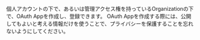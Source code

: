 個人アカウントの下で、あるいは管理アクセス権を持っているOrganizationの下で、OAuth Appを作成し、登録できます。 OAuth Appを作成する際には、公開してもよいと考える情報だけを使うことで、プライバシーを保護することを忘れないようにしてください。
